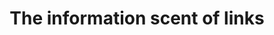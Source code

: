 ---
title: The information scent of links
thumbnail: https://assets.tommyoldfield.co.uk/navigation-grid
ext-url: https://digitalcommunications.wp.st-andrews.ac.uk/2021/03/09/the-information-scent-of-links/
redirect_to: https://digitalcommunications.wp.st-andrews.ac.uk/2021/03/09/the-information-scent-of-links/
external: true
categories: ['External', 'User Experience']
excerpt: When looking at links on a web page, how do you decide which one will take you closer to your goal? You’ll choose the one with the highest information scent.
---
